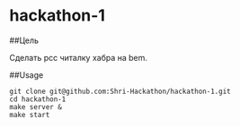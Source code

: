 hackathon-1
===========

##Цель

Сделать рсс читалку хабра на bem.

##Usage

    git clone git@github.com:Shri-Hackathon/hackathon-1.git
    cd hackathon-1
    make server &
    make start
